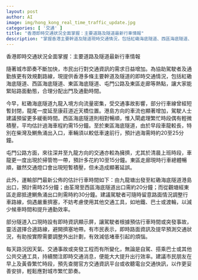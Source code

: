 ```yaml
---
layout: post
author: AI
image: img/hong_kong_real_time_traffic_update.jpg
categories: [ '交通' ]
title: "香港即時交通狀況全面掌握：主要道路及隧道最新行車情報"
description: "掌握香港主要幹道及隧道現時交通情況，包括紅磡海底隧道、西區海底隧道、東區海底隧道、屯門公路和東區走廊。即時路面動態、平均行車時間與繞道建議，助駕駛者及通勤族靈活規劃出行路線，高效應對城市繁忙節奏。"
---
```

香港即時交通狀況全面掌握：主要道路及隧道最新行車情報

隨著城市節奏不斷加快，市民出行對交通資訊的需求日益增加。為協助駕駛者及通勤族更有效規劃路線，現提供香港多條主要幹道及隧道的即時交通情況，包括紅磡海底隧道、西區海底隧道、東區海底隧道、屯門公路及東區走廊等熱點，讓大家能緊貼路面動態，合理分配出門及通勤時間。

今早，紅磡海底隧道九龍入境方向流量密集，受交通事故影響，部分行車線曾經短暫封閉，龍尾一度延至康莊道近天橋位置。港島方向的車流也顯著增加，駕駛人士建議預留更多緩衝時間。西區海底隧道則相對暢順，惟入閘處理繁忙時段偶有輕微積壓，平均估計過海車程約需15分鐘。至於東區海底隧道，由於早段車龍較長，特別在柴灣及鰂魚涌出入口，車輛須以較低車速前行，預計過海需時約20至25分鐘。

屯門公路方面，來往深井至九龍方向的交通亦較為擁擠，尤其於清晨上班時段，車龍更一度出現於掃管笏一帶，預計多花約10至15分鐘。東區走廊現時行車總體暢順，雖然交通燈口會出現短暫積壓，但未造成顯著延誤。

此外，運輸部門最新公佈的估計行車時間如下：由九龍塘出發至紅磡海底隧道港島出口，預計需時25分鐘；由荃灣至西區海底隧道出口需約20分鐘；而從觀塘經東區走廊抵達鰂魚涌出口則需時約30分鐘。建議駕駛者可隨時留意路面情況調整行車路線，倘遇嚴重擠塞，不妨考慮使用其他交通工具，如地鐵、巴士或渡輪，以減少候車時間和提升通勤效率。

部分隧道入口現時設有即時資訊顯示屏，讓駕駛者根據預估行車時間或突發事故，靈活選擇合適路線，避開擠塞地帶。有市民表示，即時路面資訊及提早預測交通狀況，有助按實際需要調整外出計劃，有效減低堵車引起的煩惱。

每天路況因天氣、交通事故或突發工程而有所變化，無論是自駕、搭乘巴士或其他公共交通工具，持續關注即時交通消息，便能大大提升出行效率。建議市民朋友在早上及黃昏繁忙時段，預先查閱官方交通資訊平台或收聽電台交通快訊，以作更妥善安排，輕鬆應對城市繁忙節奏。